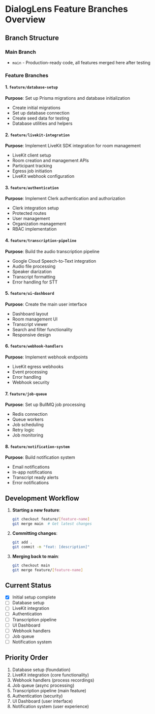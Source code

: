 # DialogLens Feature Branches Overview

## Branch Structure

### Main Branch
- `main` - Production-ready code, all features merged here after testing

### Feature Branches

#### 1. `feature/database-setup`
**Purpose**: Set up Prisma migrations and database initialization
- Create initial migrations
- Set up database connection
- Create seed data for testing
- Database utilities and helpers

#### 2. `feature/livekit-integration`
**Purpose**: Implement LiveKit SDK integration for room management
- LiveKit client setup
- Room creation and management APIs
- Participant tracking
- Egress job initiation
- LiveKit webhook configuration

#### 3. `feature/authentication`
**Purpose**: Implement Clerk authentication and authorization
- Clerk integration setup
- Protected routes
- User management
- Organization management
- RBAC implementation

#### 4. `feature/transcription-pipeline`
**Purpose**: Build the audio transcription pipeline
- Google Cloud Speech-to-Text integration
- Audio file processing
- Speaker diarization
- Transcript formatting
- Error handling for STT

#### 5. `feature/ui-dashboard`
**Purpose**: Create the main user interface
- Dashboard layout
- Room management UI
- Transcript viewer
- Search and filter functionality
- Responsive design

#### 6. `feature/webhook-handlers`
**Purpose**: Implement webhook endpoints
- LiveKit egress webhooks
- Event processing
- Error handling
- Webhook security

#### 7. `feature/job-queue`
**Purpose**: Set up BullMQ job processing
- Redis connection
- Queue workers
- Job scheduling
- Retry logic
- Job monitoring

#### 8. `feature/notification-system`
**Purpose**: Build notification system
- Email notifications
- In-app notifications
- Transcript ready alerts
- Error notifications

## Development Workflow

1. **Starting a new feature**:
   ```bash
   git checkout feature/[feature-name]
   git merge main  # Get latest changes
   ```

2. **Committing changes**:
   ```bash
   git add .
   git commit -m "feat: [description]"
   ```

3. **Merging back to main**:
   ```bash
   git checkout main
   git merge feature/[feature-name]
   ```

## Current Status

- [x] Initial setup complete
- [ ] Database setup
- [ ] LiveKit integration
- [ ] Authentication
- [ ] Transcription pipeline
- [ ] UI Dashboard
- [ ] Webhook handlers
- [ ] Job queue
- [ ] Notification system

## Priority Order

1. Database setup (foundation)
2. LiveKit integration (core functionality)
3. Webhook handlers (process recordings)
4. Job queue (async processing)
5. Transcription pipeline (main feature)
6. Authentication (security)
7. UI Dashboard (user interface)
8. Notification system (user experience)
